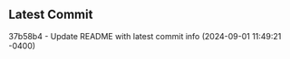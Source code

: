 
## Latest Commit
37b58b4 - Update README with latest commit info (2024-09-01 11:49:21 -0400) <Yunxi-Zhou>
